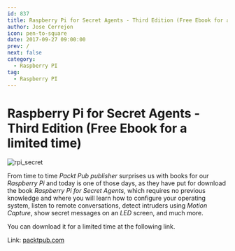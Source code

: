 ```yaml
---
id: 837
title: Raspberry Pi for Secret Agents - Third Edition (Free Ebook for a limited time)
author: Jose Cerrejon
icon: pen-to-square
date: 2017-09-27 09:00:00
prev: /
next: false
category:
  - Raspberry PI
tag:
  - Raspberry PI
---
```


# Raspberry Pi for Secret Agents - Third Edition (Free Ebook for a limited time)

![rpi_secret](/images/2017/09/rpi_secret.png)

From time to time *Packt Pub publisher* surprises us with books for our *Raspberry Pi* and today is one of those days, as they have put for download the book *Raspberry Pi for Secret Agents*, which requires no previous knowledge and where you will learn how to configure your operating system, listen to remote conversations, detect intruders using *Motion Capture*, show secret messages on an *LED* screen, and much more.

You can download it for a limited time at the following link.

Link: [packtpub.com](https://www.packtpub.com/packt/offers/free-learning)